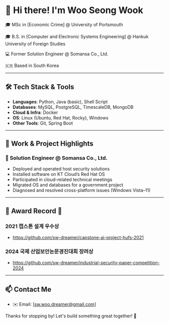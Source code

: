 # 👋 Hi there! I'm Woo Seong Wook

🎓 MSc in [Economic Crime] @ University of Portsmouth

🎓 B.S. in [Computer and Electronic Systems Engineering] @ Hankuk University of Foreign Studies

💻 Former Solution Engineer @ Somansa Co., Ltd.  

🇰🇷 Based in South Korea

---

## 🛠️ Tech Stack & Tools

- **Languages**: Python, Java (basic), Shell Script  
- **Databases**: MySQL, PostgreSQL, TimescaleDB, MongoDB
- **Cloud & Infra**: Docker
- **OS**: Linux (Ubuntu, Red Hat, Rocky), Windows  
- **Other Tools**: Git, Spring Boot  

---

## 💼 Work & Project Highlights

### 🔧 Solution Engineer @ Somansa Co., Ltd.
- Deployed and operated host security solutions
- Installed software on KT Cloud’s Red Hat OS
- Participated in cloud-related technical meetings
- Migrated OS and databases for a government project
- Diagnosed and resolved cross-platform issues (Windows Vista–11)

---

## 🥇 Award Record 🥇

### 2021 캡스톤 설계 우수상
  -  https://github.com/sw-dreamer/capstone-ai-project-hufs-2021

### 2024 국제 산업보안논문경진대회 장려상
  -  https://github.com/sw-dreamer/industrial-security-paper-competition-2024  

---

## 📫 Contact Me

- ✉️ Email: [sw.woo.dreamer@gmail.com]  

Thanks for stopping by! Let's build something great together! 🚀
